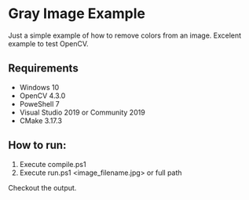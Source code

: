 # Gray Image Example

Just a simple example of how to remove colors from an image.
Excelent example to test OpenCV.

## Requirements

- Windows 10
- OpenCV 4.3.0
- PoweShell 7
- Visual Studio 2019 or Community 2019
- CMake 3.17.3

## How to run:

1. Execute compile.ps1
2. Execute run.ps1 <image_filename.jpg> or full path

Checkout the output.
